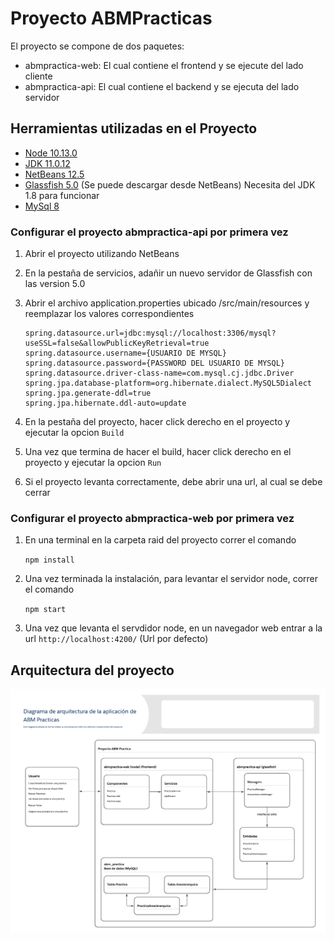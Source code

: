 # Proyecto ABMPracticas
El proyecto se compone de dos paquetes:
* abmpractica-web: El cual contiene el frontend y se ejecute del lado cliente
* abmpractica-api: El cual contiene el backend y se ejecuta del lado servidor


## Herramientas utilizadas en el Proyecto

*	[Node 10.13.0](https://nodejs.org/dist/v10.13.0/node-v10.13.0-x64.msi)
*	[JDK 11.0.12](https://www.oracle.com/ar/java/technologies/javase/jdk11-archive-downloads.html)
*	[NetBeans 12.5](https://netbeans.apache.org/download/nb125/nb125.html)
*	[Glassfish 5.0](https://javaee.github.io/glassfish/download) (Se puede descargar desde NetBeans) Necesita del JDK 1.8 para funcionar
*	[MySql 8](https://dev.mysql.com/downloads/file/?id=508935)



### Configurar el proyecto abmpractica-api por primera vez
1. Abrir el proyecto utilizando NetBeans
2. En la pestaña de servicios, adañir un nuevo servidor de Glassfish con las version 5.0
3. Abrir el archivo application.properties ubicado /src/main/resources y reemplazar los valores correspondientes

   ```
   spring.datasource.url=jdbc:mysql://localhost:3306/mysql?useSSL=false&allowPublicKeyRetrieval=true
   spring.datasource.username={USUARIO DE MYSQL}
   spring.datasource.password={PASSWORD DEL USUARIO DE MYSQL}
   spring.datasource.driver-class-name=com.mysql.cj.jdbc.Driver
   spring.jpa.database-platform=org.hibernate.dialect.MySQL5Dialect
   spring.jpa.generate-ddl=true
   spring.jpa.hibernate.ddl-auto=update
   ```

4. En la pestaña del proyecto, hacer click derecho en el proyecto y ejecutar la opcion `Build`
5. Una vez que termina de hacer el build, hacer click derecho en el proyecto y ejecutar la opcion `Run`
6. Si el proyecto levanta correctamente, debe abrir una url, al cual se debe cerrar




### Configurar el proyecto abmpractica-web por primera vez
1. En una terminal en la carpeta raid del proyecto correr el comando

	`npm install`

2. Una vez terminada la instalación, para levantar el servidor node, correr el comando

	`npm start`

3. Una vez que levanta el servdidor node, en un navegador web entrar a la url `http://localhost:4200/` (Url por defecto)



## Arquitectura del proyecto
![](https://github.com/Hashiyama89/ABMPracticas/blob/main/arquitectura.png)
